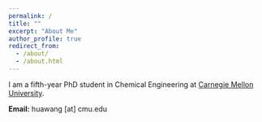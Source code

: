 ```yaml
---
permalink: /
title: ""
excerpt: "About Me"
author_profile: true
redirect_from: 
  - /about/
  - /about.html
---
```


I am a fifth-year PhD student in Chemical Engineering at [Carnegie Mellon University](https://www.cheme.engineering.cmu.edu/). 

<!---
**Research Interests:**
* Finance
* Macroeconomics
* Behavioral Economics
-->

**Email:** huawang [at] cmu.edu

